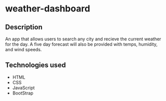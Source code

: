 # weather-dashboard

## Description

An app that allows users to search any city and recieve the current weather for the day. A five day forecast will also be provided with temps, humidity, and wind speeds.

## Technologies used 

* HTML
* CSS
* JavaScript
* BootStrap

